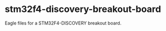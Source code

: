 stm32f4-discovery-breakout-board
================================

Eagle files for a STM32F4-DISCOVERY breakout board.
